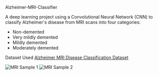 Alzheimer-MRI-Classifier

A deep learning project using a Convolutional Neural Network (CNN) to classify Alzheimer's disease from MRI scans into four categories:

- Non-demented
- Very mildly demented
- Mildly demented
- Moderately demented

Dataset Used
[Alzheimer MRI Disease Classification Dataset](https://www.kaggle.com/datasets/borhanitrash/alzheimer-mri-disease-classification-dataset)

![MRI Sample 1](https://github.com/user-attachments/assets/aae35a70-4b64-407f-8f3d-d984d7e463e5#width=570&height=245)
![MRI Sample 2](https://github.com/user-attachments/assets/0c45b44e-9016-48e6-aac5-7ee2af2b4036#width=392&height=312)
